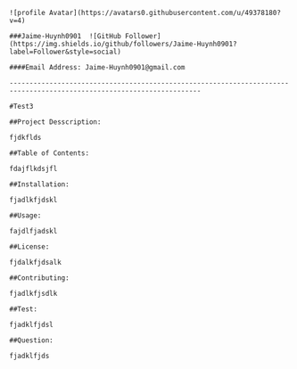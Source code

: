 
    ![profile Avatar](https://avatars0.githubusercontent.com/u/49378180?v=4)

    ###Jaime-Huynh0901  ![GitHub Follower](https://img.shields.io/github/followers/Jaime-Huynh0901?label=Follower&style=social)

    ####Email Address: Jaime-Huynh0901@gmail.com

    ----------------------------------------------------------------------------------------------------------------------

    #Test3

    ##Project Desscription:

    fjdkflds

    ##Table of Contents:

    fdajflkdsjfl

    ##Installation:

    fjadlkfjdskl

    ##Usage:

    fajdlfjadskl

    ##License:

    fjdalkfjdsalk

    ##Contributing:

    fjadlkfjsdlk

    ##Test:

    fjadklfjdsl

    ##Question:

    fjadklfjds
    